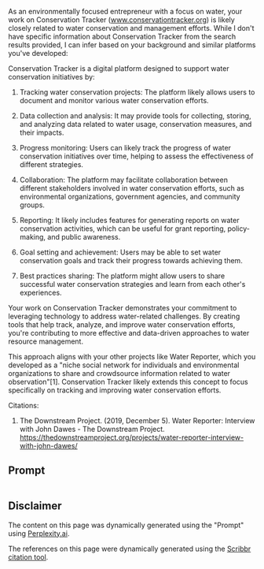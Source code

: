 As an environmentally focused entrepreneur with a focus on water, your work on Conservation Tracker (www.conservationtracker.org) is likely closely related to water conservation and management efforts. While I don't have specific information about Conservation Tracker from the search results provided, I can infer based on your background and similar platforms you've developed:

Conservation Tracker is a digital platform designed to support water conservation initiatives by:

1. Tracking water conservation projects: The platform likely allows users to document and monitor various water conservation efforts.

2. Data collection and analysis: It may provide tools for collecting, storing, and analyzing data related to water usage, conservation measures, and their impacts.

3. Progress monitoring: Users can likely track the progress of water conservation initiatives over time, helping to assess the effectiveness of different strategies.

4. Collaboration: The platform may facilitate collaboration between different stakeholders involved in water conservation efforts, such as environmental organizations, government agencies, and community groups.

5. Reporting: It likely includes features for generating reports on water conservation activities, which can be useful for grant reporting, policy-making, and public awareness.

6. Goal setting and achievement: Users may be able to set water conservation goals and track their progress towards achieving them.

7. Best practices sharing: The platform might allow users to share successful water conservation strategies and learn from each other's experiences.

Your work on Conservation Tracker demonstrates your commitment to leveraging technology to address water-related challenges. By creating tools that help track, analyze, and improve water conservation efforts, you're contributing to more effective and data-driven approaches to water resource management.

This approach aligns with your other projects like Water Reporter, which you developed as a "niche social network for individuals and environmental organizations to share and crowdsource information related to water observation"[1]. Conservation Tracker likely extends this concept to focus specifically on tracking and improving water conservation efforts.

Citations:
1.  The Downstream Project. (2019, December 5). Water Reporter: Interview with John Dawes - The Downstream Project. https://thedownstreamproject.org/projects/water-reporter-interview-with-john-dawes/

## Prompt
```As an environmentally focused entrepreneur whose research and development work focuses on water, what does work from my past, such as www.conservationtracker.org have to do with water?
```
## Disclaimer
The content on this page was dynamically generated using the "Prompt" using [Perplexity.ai](https://www.perplexity.ai/).

The references on this page were dynamically generated using the [Scribbr citation tool](https://www.scribbr.com/citation/generator/).
